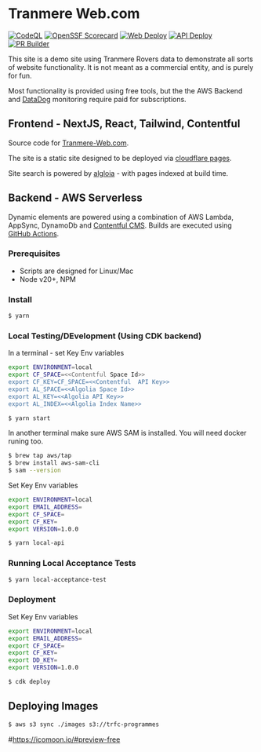 # Tranmere Web.com
[![CodeQL](https://github.com/chrisowen491/tranmere-web/actions/workflows/codeql-analysis.yml/badge.svg)](https://github.com/chrisowen491/tranmere-web/actions/workflows/codeql-analysis.yml)
[![OpenSSF Scorecard](https://api.scorecard.dev/projects/github.com/chrisowen491/tranmere-web/badge)](https://scorecard.dev/viewer/?uri=github.com/chrisowen491/tranmere-web)
[![Web Deploy](https://github.com/chrisowen491/tranmere-web/actions/workflows/web.yml/badge.svg)](https://github.com/chrisowen491/tranmere-web/actions/workflows/web.yml)
[![API Deploy](https://github.com/chrisowen491/tranmere-web/actions/workflows/api.yml/badge.svg)](https://github.com/chrisowen491/tranmere-web/actions/workflows/api.yml)
[![PR Builder](https://github.com/chrisowen491/tranmere-web/actions/workflows/pullrequest.yml/badge.svg)](https://github.com/chrisowen491/tranmere-web/actions/workflows/pullrequest.yml)


This site is a demo site using Tranmere Rovers data to demonstrate all sorts of website functionality. It is not meant as a commercial entity, and is purely for fun. 

Most functionality is provided using free tools, but the the AWS Backend and [DataDog](https://www.datadoghq.com/) monitoring require paid for subscriptions.

## Frontend - NextJS, React, Tailwind, Contentful
Source code for [Tranmere-Web.com](https://www.tranmere-web.com). 

The site is a static site designed to be deployed via [cloudflare pages](https://pages.cloudflare.com/).

Site search is powered by [algloia](https://www.algolia.com/) - with pages indexed at build time.

## Backend - AWS Serverless

Dynamic elements are powered using a combination of AWS Lambda, AppSync, DynamoDb and [Contentful CMS](https://www.contentful.com/). Builds are executed using [GitHub Actions](https://github.com/features/actions).


### Prerequisites

 * Scripts are designed for Linux/Mac
 * Node v20+, NPM

### Install

```bash
$ yarn
```

### Local Testing/DEvelopment (Using CDK backend)


In a terminal - set Key Env variables

```bash
export ENVIRONMENT=local
export CF_SPACE=<<Contentful Space Id>>
export CF_KEY=CF_SPACE=<<Contentful  API Key>>
export AL_SPACE=<<Algolia Space Id>>
export AL_KEY=<<Algolia API Key>>
export AL_INDEX=<<Algolia Index Name>>
```


```bash
$ yarn start
```

In another terminal make sure AWS SAM is installed. You will need docker runing too.

```bash
$ brew tap aws/tap
$ brew install aws-sam-cli
$ sam --version
```
Set Key Env variables

```bash
export ENVIRONMENT=local
export EMAIL_ADDRESS=
export CF_SPACE=
export CF_KEY=
export VERSION=1.0.0
```


```bash
$ yarn local-api
```

### Running Local Acceptance Tests 

```bash
$ yarn local-acceptance-test
```

### Deployment

Set Key Env variables

```bash
export ENVIRONMENT=local
export EMAIL_ADDRESS=
export CF_SPACE=
export CF_KEY=
export DD_KEY=
export VERSION=1.0.0
```

```bash
$ cdk deploy
```


## Deploying Images

```bash
$ aws s3 sync ./images s3://trfc-programmes
```

#https://icomoon.io/#preview-free